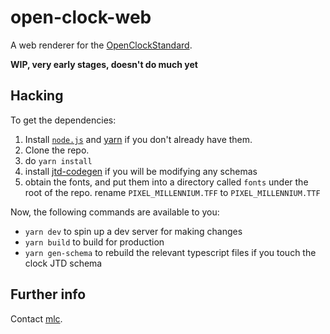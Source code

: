 # open-clock-web

A web renderer for the [OpenClockStandard][].

**WIP, very early stages, doesn't do much yet**

## Hacking

To get the dependencies:

1. Install [`node.js`][node.js] and [yarn][] if you don't already have them.
1. Clone the repo.
1. do `yarn install`
1. install [jtd-codegen][] if you will be modifying any schemas
1. obtain the fonts, and put them into a directory called `fonts` under the root of the repo. rename `PIXEL_MILLENNIUM.TFF` to `PIXEL_MILLENNIUM.TTF`

Now, the following commands are available to you:

- `yarn dev` to spin up a dev server for making changes
- `yarn build` to build for production
- `yarn gen-schema` to rebuild the relevant typescript files if you touch the clock JTD schema

## Further info

Contact [mlc][].

[openclockstandard]: https://github.com/orff/OpenClockStandard/
[node.js]: https://nodejs.org/
[yarn]: https://yarnpkg.com/
[jtd-codegen]: https://jsontypedef.com/docs/jtd-codegen/#installing-jtd-codegen
[mlc]: https://github.com/mlc/
